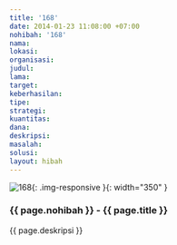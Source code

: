 ```yaml
---
title: '168'
date: 2014-01-23 11:08:00 +07:00
nohibah: '168'
nama: 
lokasi: 
organisasi: 
judul: 
lama: 
target: 
keberhasilan: 
tipe: 
strategi: 
kuantitas: 
dana: 
deskripsi: 
masalah: 
solusi: 
layout: hibah
---
```


![168](/static/img/hibahcms/168.png){: .img-responsive }{: width="350" }

### {{ page.nohibah }} - {{ page.title }}

{{ page.deskripsi }}
